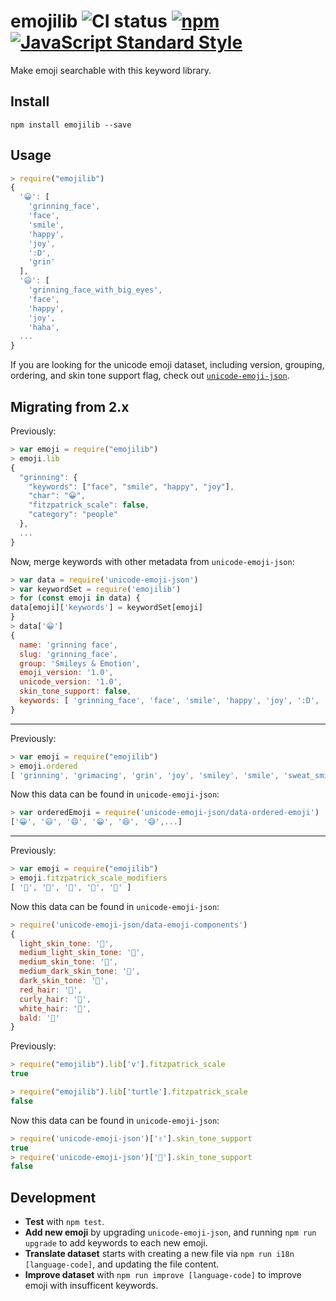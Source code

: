 # emojilib ![CI status](https://github.com/muan/emojilib/workflows/Test%20dataset/badge.svg?branch=main) [![npm](https://img.shields.io/npm/dt/emojilib.svg?style=flat-square&colorB=fd7463)](https://www.npmjs.com/package/emojilib) [![JavaScript Standard Style](https://img.shields.io/badge/code%20style-standard-brightgreen.svg?style=flat-square&colorB=f1d04a)](https://github.com/feross/standard)

Make emoji searchable with this keyword library.

## Install

```
npm install emojilib --save
```

## Usage

```javascript
> require("emojilib")
{
  '😀': [
    'grinning_face',
    'face',
    'smile',
    'happy',
    'joy',
    ':D',
    'grin'
  ],
  '😃': [
    'grinning_face_with_big_eyes',
    'face',
    'happy',
    'joy',
    'haha',
  ...
}
```

If you are looking for the unicode emoji dataset, including version, grouping, ordering, and skin tone support flag, check out [`unicode-emoji-json`](https://github.com/muan/unicode-emoji-json).

## Migrating from 2.x


Previously:

```js
> var emoji = require("emojilib")
> emoji.lib
{
  "grinning": {
    "keywords": ["face", "smile", "happy", "joy"],
    "char": "😀",
    "fitzpatrick_scale": false,
    "category": "people"
  },
  ...
}
```

Now, merge keywords with other metadata from `unicode-emoji-json`:

```js
> var data = require('unicode-emoji-json')
> var keywordSet = require('emojilib')
> for (const emoji in data) {
data[emoji]['keywords'] = keywordSet[emoji]
}
> data['😀']
{
  name: 'grinning face',
  slug: 'grinning_face',
  group: 'Smileys & Emotion',
  emoji_version: '1.0',
  unicode_version: '1.0',
  skin_tone_support: false,
  keywords: [ 'grinning_face', 'face', 'smile', 'happy', 'joy', ':D', 'grin' ]
}
```

---

Previously:

```js
> var emoji = require("emojilib")
> emoji.ordered
[ 'grinning', 'grimacing', 'grin', 'joy', 'smiley', 'smile', 'sweat_smile', ...]
```

Now this data can be found in `unicode-emoji-json`:

```js
> var orderedEmoji = require('unicode-emoji-json/data-ordered-emoji')
['😀', '😃', '😄', '😁', '😆', '😅',...]
```

---

Previously:

```js
> var emoji = require("emojilib")
> emoji.fitzpatrick_scale_modifiers
[ '🏻', '🏼', '🏽', '🏾', '🏿' ]
```

Now this data can be found in `unicode-emoji-json`:

```js
> require('unicode-emoji-json/data-emoji-components')
{
  light_skin_tone: '🏻',
  medium_light_skin_tone: '🏼',
  medium_skin_tone: '🏽',
  medium_dark_skin_tone: '🏾',
  dark_skin_tone: '🏿',
  red_hair: '🦰',
  curly_hair: '🦱',
  white_hair: '🦳',
  bald: '🦲'
}
```

Previously:

```js
> require("emojilib").lib['v'].fitzpatrick_scale
true

> require("emojilib").lib['turtle'].fitzpatrick_scale
false
```

Now this data can be found in `unicode-emoji-json`:

```js
> require('unicode-emoji-json')['✌️'].skin_tone_support
true
> require('unicode-emoji-json')['🐢'].skin_tone_support
false
```


## Development

- **Test** with `npm test`.
- **Add new emoji** by upgrading `unicode-emoji-json`, and running `npm run upgrade` to add keywords to each new emoji.
- **Translate dataset** starts with creating a new file via `npm run i18n [language-code]`, and updating the file content.
- **Improve dataset** with `npm run improve [language-code]` to improve emoji with insufficent keywords.
